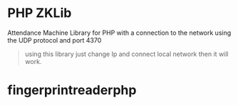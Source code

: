 # PHP ZKLib #

Attendance Machine Library for PHP with a connection to the network using the UDP protocol and port 4370


> using this library just change Ip and connect local network then it will work.
# fingerprintreaderphp
